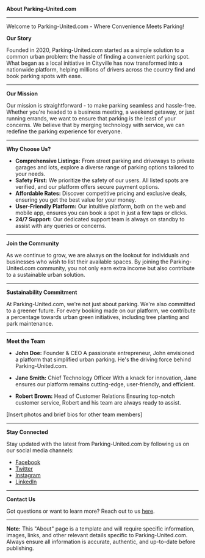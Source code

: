 **About Parking-United.com**

---

Welcome to Parking-United.com - Where Convenience Meets Parking!

**Our Story**

Founded in 2020, Parking-United.com started as a simple solution to a common urban problem: the hassle of finding a convenient parking spot. What began as a local initiative in Cityville has now transformed into a nationwide platform, helping millions of drivers across the country find and book parking spots with ease.

---

**Our Mission**

Our mission is straightforward - to make parking seamless and hassle-free. Whether you're headed to a business meeting, a weekend getaway, or just running errands, we want to ensure that parking is the least of your concerns. We believe that by merging technology with service, we can redefine the parking experience for everyone.

---

**Why Choose Us?**

- **Comprehensive Listings:** From street parking and driveways to private garages and lots, explore a diverse range of parking options tailored to your needs.
- **Safety First:** We prioritize the safety of our users. All listed spots are verified, and our platform offers secure payment options.
- **Affordable Rates:** Discover competitive pricing and exclusive deals, ensuring you get the best value for your money.
- **User-Friendly Platform:** Our intuitive platform, both on the web and mobile app, ensures you can book a spot in just a few taps or clicks.
- **24/7 Support:** Our dedicated support team is always on standby to assist with any queries or concerns.

---

**Join the Community**

As we continue to grow, we are always on the lookout for individuals and businesses who wish to list their available spaces. By joining the Parking-United.com community, you not only earn extra income but also contribute to a sustainable urban solution.

---

**Sustainability Commitment**

At Parking-United.com, we're not just about parking. We're also committed to a greener future. For every booking made on our platform, we contribute a percentage towards urban green initiatives, including tree planting and park maintenance.

---

**Meet the Team**

- **John Doe:** Founder & CEO
  A passionate entrepreneur, John envisioned a platform that simplified urban parking. He's the driving force behind Parking-United.com.
- **Jane Smith:** Chief Technology Officer
  With a knack for innovation, Jane ensures our platform remains cutting-edge, user-friendly, and efficient.

- **Robert Brown:** Head of Customer Relations
  Ensuring top-notch customer service, Robert and his team are always ready to assist.

[Insert photos and brief bios for other team members]

---

**Stay Connected**

Stay updated with the latest from Parking-United.com by following us on our social media channels:

- [Facebook](#)
- [Twitter](#)
- [Instagram](#)
- [LinkedIn](#)

---

**Contact Us**

Got questions or want to learn more? Reach out to us [here](#contact-link).

---

**Note:** This "About" page is a template and will require specific information, images, links, and other relevant details specific to Parking-United.com. Always ensure all information is accurate, authentic, and up-to-date before publishing.
